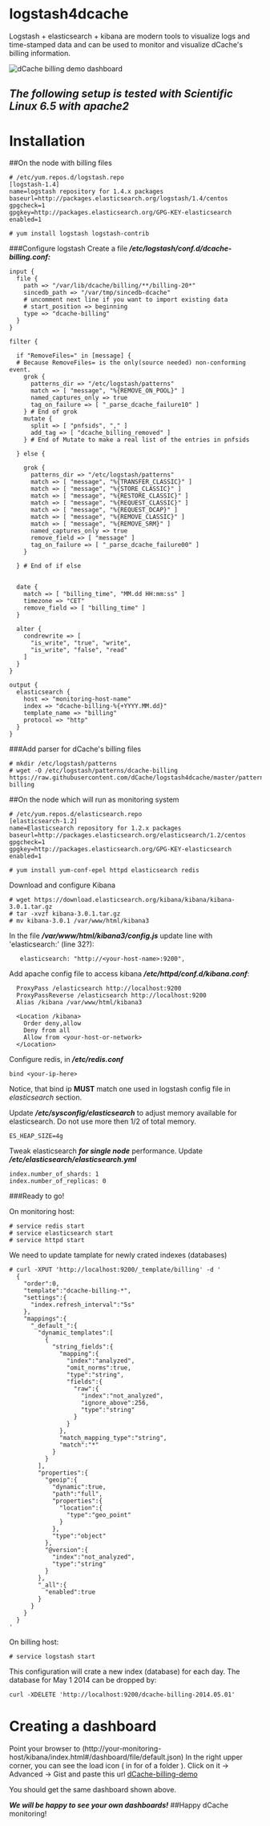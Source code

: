 logstash4dcache
===============

Logstash + elasticsearch + kibana are modern tools to visualize logs and time-stamped data and can be used to monitor and visualize dCache's billing information.

![dCache billing demo dashboard][1]

*The following setup is tested with Scientific Linux 6.5 with apache2*
------------------------------------------------------------------------

Installation
==============

##On the node with billing files
```
# /etc/yum.repos.d/logstash.repo
[logstash-1.4]
name=logstash repository for 1.4.x packages
baseurl=http://packages.elasticsearch.org/logstash/1.4/centos
gpgcheck=1
gpgkey=http://packages.elasticsearch.org/GPG-KEY-elasticsearch
enabled=1
```

```
# yum install logstash logstash-contrib
```
###Configure logstash
Create a file ***/etc/logstash/conf.d/dcache-billing.conf:***
```
input {
  file {
    path => "/var/lib/dcache/billing/**/billing-20*"
    sincedb_path => "/var/tmp/sincedb-dcache"
    # uncomment next line if you want to import existing data
    # start_position => beginning
    type => "dcache-billing"
  }
}

filter {

  if "RemoveFiles=" in [message] {
  # Because RemoveFiles= is the only(source needed) non-conforming event.
    grok {
      patterns_dir => "/etc/logstash/patterns"
      match => [ "message", "%{REMOVE_ON_POOL}" ]
      named_captures_only => true
      tag_on_failure => [ "_parse_dcache_failure10" ]
    } # End of grok
    mutate {
      split => [ "pnfsids", "," ]
      add_tag => [ "dcache_billing_removed" ]
    } # End of Mutate to make a real list of the entries in pnfsids

  } else {

    grok {
      patterns_dir => "/etc/logstash/patterns"
      match => [ "message", "%{TRANSFER_CLASSIC}" ]
      match => [ "message", "%{STORE_CLASSIC}" ]
      match => [ "message", "%{RESTORE_CLASSIC}" ]
      match => [ "message", "%{REQUEST_CLASSIC}" ]
      match => [ "message", "%{REQUEST_DCAP}" ]
      match => [ "message", "%{REMOVE_CLASSIC}" ]
      match => [ "message", "%{REMOVE_SRM}" ]
      named_captures_only => true
      remove_field => [ "message" ]
      tag_on_failure => [ "_parse_dcache_failure00" ]
    }

  } # End of if else


  date {
    match => [ "billing_time", "MM.dd HH:mm:ss" ]
    timezone => "CET"
    remove_field => [ "billing_time" ]
  }

  alter {
    condrewrite => [
      "is_write", "true", "write",
      "is_write", "false", "read"
    ]
  }
}

output {
  elasticsearch {
    host => "monitoring-host-name"
    index => "dcache-billing-%{+YYYY.MM.dd}"
    template_name => "billing"
    protocol => "http"
  }
}
```

###Add parser for dCache's billing files
```
# mkdir /etc/logstash/patterns
# wget -O /etc/logstash/patterns/dcache-billing  https://raw.githubusercontent.com/dCache/logstash4dcache/master/patterns/dcache-billing
```
##On the node which will run as monitoring system
```
# /etc/yum.repos.d/elasticsearch.repo
[elasticsearch-1.2]
name=Elasticsearch repository for 1.2.x packages
baseurl=http://packages.elasticsearch.org/elasticsearch/1.2/centos
gpgcheck=1
gpgkey=http://packages.elasticsearch.org/GPG-KEY-elasticsearch
enabled=1
```

```
# yum install yum-conf-epel httpd elasticsearch redis
```

Download and configure Kibana
```
# wget https://download.elasticsearch.org/kibana/kibana/kibana-3.0.1.tar.gz
# tar -xvzf kibana-3.0.1.tar.gz
# mv kibana-3.0.1 /var/www/html/kibana3
```

In the file ***/var/www/html/kibana3/config.js*** update line with 'elasticsearch:' (line 32?):
```
   elasticsearch: "http://<your-host-name>:9200",
```

Add apache config file to access kibana ***/etc/httpd/conf.d/kibana.conf***:
```
  ProxyPass /elasticsearch http://localhost:9200
  ProxyPassReverse /elasticsearch http://localhost:9200
  Alias /kibana /var/www/html/kibana3

  <Location /kibana>
    Order deny,allow
    Deny from all
    Allow from <your-host-or-network>
  </Location>
```

Configure redis, in ***/etc/redis.conf***
```
bind <your-ip-here>
```
Notice, that bind ip **MUST** match one used in logstash config file in *elasticsearch* section.

Update ***/etc/sysconfig/elasticsearch*** to adjust memory available for elasticsearch. Do not use more then 1/2 of total memory.
```
ES_HEAP_SIZE=4g
```


Tweak elasticsearch ***for single node*** performance. Update ***/etc/elasticsearch/elasticsearch.yml***

```
index.number_of_shards: 1
index.number_of_replicas: 0
```
###Ready to go!

On monitoring host:
```
# service redis start
# service elasticsearch start
# service httpd start
```

We need to update tamplate for newly crated indexes (databases)
```
# curl -XPUT 'http://localhost:9200/_template/billing' -d '
  {
    "order":0,
    "template":"dcache-billing-*",
    "settings":{
      "index.refresh_interval":"5s"
    },
    "mappings":{
      "_default_":{
        "dynamic_templates":[
          {
            "string_fields":{
              "mapping":{
                "index":"analyzed",
                "omit_norms":true,
                "type":"string",
                "fields":{
                  "raw":{
                    "index":"not_analyzed",
                    "ignore_above":256,
                    "type":"string"
                  }
                }
              },
              "match_mapping_type":"string",
              "match":"*"
            }
          }
        ],
        "properties":{
          "geoip":{
            "dynamic":true,
            "path":"full",
            "properties":{
              "location":{
                "type":"geo_point"
              }
            },
            "type":"object"
          },
          "@version":{
            "index":"not_analyzed",
            "type":"string"
          }
        },
        "_all":{
          "enabled":true
        }
      }
    }
  }
'
```

On billing host:
```
# service logstash start
```

This configuration will crate a new index (database) for each day. The database for May 1 2014 can be dropped by:
```
curl -XDELETE 'http://localhost:9200/dcache-billing-2014.05.01'
```

Creating a dashboard
====================

Point your browser to (http://your-monitoring-host/kibana/index.html#/dashboard/file/default.json)
In the right upper corner, you can see the load icon ( in for of a folder ). Click on it -> Advanced -> Gist and paste this url [dCache-billing-demo](https://gist.github.com/kofemann/d9d0a9c489ccd3f79563)

You should get the same dashboard shown above.

***We will be happy to see your own dashboards!***
##Happy dCache monitoring!

  [1]: https://raw.githubusercontent.com/kofemann/logstash4dcache/master/demo/dCache-billing-demo.png
